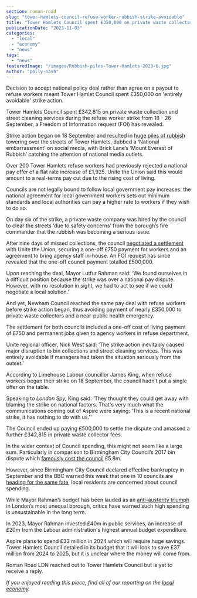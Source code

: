 ```yaml
---
section: roman-road
slug: "tower-hamlets-council-refuse-worker-rubbish-strike-avoidable"
title: "Tower Hamlets Council spent £350,000 on private waste collectors during refuse worker strike, FOI reveals"
publicationDate: "2023-11-03"
categories: 
  - "local"
  - "economy"
  - "news"
tags: 
  - "news"
featuredImage: "/images/Rubbish-piles-Tower-Hamlets-2023-6.jpg"
author: "polly-nash"
---
```


Decision to accept national policy deal rather than agree on a payout to refuse workers meant Tower Hamlet Council spent £350,000 on 'entirely avoidable' strike action.

Tower Hamlets Council spent £342,815 on private waste collection and street cleaning services during the refuse worker strike from 18 - 26 September, a Freedom of Information request (FOI) has revealed. 

Strike action began on 18 September and resulted in [huge piles of rubbish](https://romanroadlondon.com/refuse-worker-rubbish-collection-strikes-tower-hamlets-photoessay-2023/) towering over the streets of Tower Hamlets, dubbed a ‘National embarrassment’ on social media, with Brick Lane’s ‘Mount Everest of Rubbish’ catching the attention of national media outlets. 

Over 200 Tower Hamlets refuse workers had previously rejected a national pay offer of a flat rate increase of £1,925. Unite the Union said this would amount to a real-terms pay cut due to the rising cost of living. 

Councils are not legally bound to follow local government pay increases: the national agreement for local government workers sets out minimum standards and local authorities can pay a higher rate to workers if they wish to do so.

On day six of the strike, a private waste company was hired by the council to clear the streets ‘due to safety concerns’ from the borough’s fire commander that the rubbish was becoming a serious issue. 

After nine days of missed collections, the council [negotiated a settlement](https://romanroadlondon.com/tower-hamlets-resolution-strike-ended-refuse-september-2023/) with Unite the Union, securing a one-off £750 payment for workers and an agreement to bring agency staff in-house. An FOI request has since revealed that the one-off council payment totalled £500,000. 

Upon reaching the deal, Mayor Lutfur Rahman said: ‘We found ourselves in a difficult position because the strike was over a national pay dispute. However, with no resolution in sight, we had to act to see if we could negotiate a local solution.’

And yet, Newham Council reached the same pay deal with refuse workers before strike action began, thus avoiding payment of nearly £350,000 to private waste collectors and a near-public health emergency. 

The settlement for both councils included a one-off cost of living payment of £750 and permanent jobs given to agency workers in refuse department.

Unite regional officer, Nick West said: ‘The strike action inevitably caused major disruption to bin collections and street cleaning services. This was entirely avoidable if managers had taken the situation seriously from the outset.’

According to Limehouse Labour councillor James King, when refuse workers began their strike on 18 September, the council hadn’t put a single offer on the table. 

Speaking to _London Spy,_ King said: ‘They thought they could get away with blaming the strike on national factors. That's very much what the communications coming out of Aspire were saying: ‘This is a recent national strike, it has nothing to do with us.'' 

The Council ended up paying £500,000 to settle the dispute and amassed a further £342,815 in private waste collector fees. 

In the wider context of Council spending, this might not seem like a large sum. Particularly in comparison to Birmingham City Council’s 2017 bin dispute which [famously cost the council](https://www.bbc.co.uk/news/uk-england-birmingham-47571695) £5.8m.

However, since Birmingham City Council declared effective bankruptcy in September and the BBC warned this week that one in 10 councils are [heading for the same fate](https://www.bbc.co.uk/news/uk-politics-67228883), local residents are concerned about council spending. 

While Mayor Rahman’s budget has been lauded as an [anti-austerity triumph](https://romanroadlondon.com/mayor-rahman-budget-2023-aspire/) in London’s most unequal borough, critics have warned such high spending is unsustainable in the long term. 

In 2023, Mayor Rahman invested £40m in public services, an increase of £20m from the Labour administration's highest annual budget expenditure.

Aspire plans to spend £33 million in 2024 which will require huge savings. Tower Hamlets Council detailed in its budget that it will look to save £37 million from 2024 to 2025, but it is unclear where the money will come from.

Roman Road LDN reached out to Tower Hamlets Council but is yet to receive a reply. 

_If you enjoyed reading this piece, find all of our reporting on the_ [_local economy_](https://romanroadlondon.com/news/economy/)_._ 



